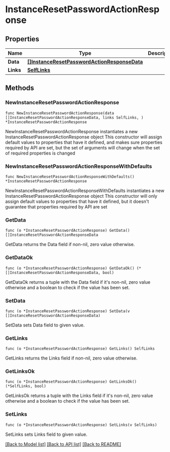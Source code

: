 # InstanceResetPasswordActionResponse

## Properties

Name | Type | Description | Notes
------------ | ------------- | ------------- | -------------
**Data** | [**[]InstanceResetPasswordActionResponseData**](InstanceResetPasswordActionResponseData.md) |  | 
**Links** | [**SelfLinks**](SelfLinks.md) |  | 

## Methods

### NewInstanceResetPasswordActionResponse

`func NewInstanceResetPasswordActionResponse(data []InstanceResetPasswordActionResponseData, links SelfLinks, ) *InstanceResetPasswordActionResponse`

NewInstanceResetPasswordActionResponse instantiates a new InstanceResetPasswordActionResponse object
This constructor will assign default values to properties that have it defined,
and makes sure properties required by API are set, but the set of arguments
will change when the set of required properties is changed

### NewInstanceResetPasswordActionResponseWithDefaults

`func NewInstanceResetPasswordActionResponseWithDefaults() *InstanceResetPasswordActionResponse`

NewInstanceResetPasswordActionResponseWithDefaults instantiates a new InstanceResetPasswordActionResponse object
This constructor will only assign default values to properties that have it defined,
but it doesn't guarantee that properties required by API are set

### GetData

`func (o *InstanceResetPasswordActionResponse) GetData() []InstanceResetPasswordActionResponseData`

GetData returns the Data field if non-nil, zero value otherwise.

### GetDataOk

`func (o *InstanceResetPasswordActionResponse) GetDataOk() (*[]InstanceResetPasswordActionResponseData, bool)`

GetDataOk returns a tuple with the Data field if it's non-nil, zero value otherwise
and a boolean to check if the value has been set.

### SetData

`func (o *InstanceResetPasswordActionResponse) SetData(v []InstanceResetPasswordActionResponseData)`

SetData sets Data field to given value.


### GetLinks

`func (o *InstanceResetPasswordActionResponse) GetLinks() SelfLinks`

GetLinks returns the Links field if non-nil, zero value otherwise.

### GetLinksOk

`func (o *InstanceResetPasswordActionResponse) GetLinksOk() (*SelfLinks, bool)`

GetLinksOk returns a tuple with the Links field if it's non-nil, zero value otherwise
and a boolean to check if the value has been set.

### SetLinks

`func (o *InstanceResetPasswordActionResponse) SetLinks(v SelfLinks)`

SetLinks sets Links field to given value.



[[Back to Model list]](../README.md#documentation-for-models) [[Back to API list]](../README.md#documentation-for-api-endpoints) [[Back to README]](../README.md)


